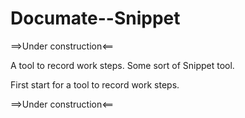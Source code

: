 # Documate--Snippet

==>Under construction<==

A tool to record work steps. Some sort of Snippet tool.

First start for a tool to record work steps.


==>Under construction<==
